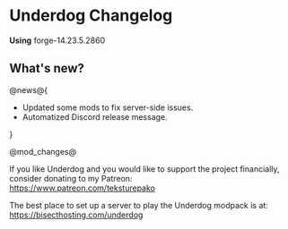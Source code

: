 # Underdog Changelog

**Using** forge-14.23.5.2860

## What's new?

@news@{

- Updated some mods to fix server-side issues.
- Automatized Discord release message.

}

@mod_changes@

If you like Underdog and you would like to support the project financially, consider donating to my Patreon: \
<https://www.patreon.com/teksturepako>

The best place to set up a server to play the Underdog modpack is at: \
<https://bisecthosting.com/underdog>
